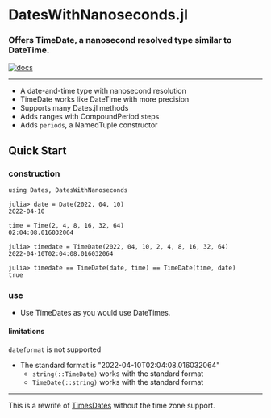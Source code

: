 # DatesWithNanoseconds.jl

### Offers TimeDate, a nanosecond resolved type similar to DateTime.

[![docs](https://img.shields.io/badge/docs-dev-blue.svg)](https://jeffreysarnoff.github.io/DatesWithNanoseconds.jl/dev/)

----

* A date-and-time type with nanosecond resolution
* TimeDate works like DateTime with more precision
* Supports many Dates.jl methods
* Adds ranges with CompoundPeriod steps
* Adds `periods`, a NamedTuple constructor

## Quick Start

### construction
```
using Dates, DatesWithNanoseconds

julia> date = Date(2022, 04, 10)
2022-04-10

time = Time(2, 4, 8, 16, 32, 64)
02:04:08.016032064

julia> timedate = TimeDate(2022, 04, 10, 2, 4, 8, 16, 32, 64)
2022-04-10T02:04:08.016032064

julia> timedate == TimeDate(date, time) == TimeDate(time, date)
true
```

### use

- Use TimeDates as you would use DateTimes.

#### limitations

`dateformat` is not supported
- The standard format is "2022-04-10T02:04:08.016032064"
  - `string(::TimeDate)` works with the standard format
  - `TimeDate(::string)` works with the standard format

----

This is a rewrite of [TimesDates](https://github.com/JeffreySarnoff/TimesDates.jl) without the time zone support.

